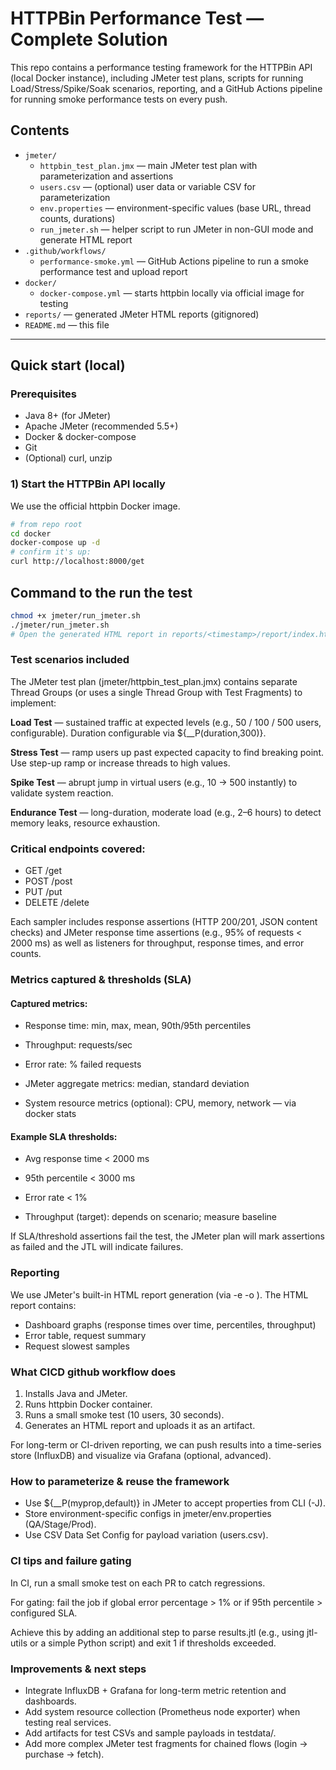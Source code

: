 # HTTPBin Performance Test — Complete Solution

This repo contains a performance testing framework for the HTTPBin API (local Docker instance), including JMeter test plans, scripts for running Load/Stress/Spike/Soak scenarios, reporting, and a GitHub Actions pipeline for running smoke performance tests on every push.

## Contents
- `jmeter/`
  - `httpbin_test_plan.jmx` — main JMeter test plan with parameterization and assertions
  - `users.csv` — (optional) user data or variable CSV for parameterization
  - `env.properties` — environment-specific values (base URL, thread counts, durations)
  - `run_jmeter.sh` — helper script to run JMeter in non-GUI mode and generate HTML report
- `.github/workflows/`
  - `performance-smoke.yml` — GitHub Actions pipeline to run a smoke performance test and upload report
- `docker/`
  - `docker-compose.yml` — starts httpbin locally via official image for testing
- `reports/` — generated JMeter HTML reports (gitignored)
- `README.md` — this file

---

## Quick start (local)

### Prerequisites
- Java 8+ (for JMeter)
- Apache JMeter (recommended 5.5+)
- Docker & docker-compose
- Git
- (Optional) curl, unzip

### 1) Start the HTTPBin API locally
We use the official httpbin Docker image.

```bash
# from repo root
cd docker
docker-compose up -d
# confirm it's up:
curl http://localhost:8000/get
```

## Command to the run the test
```bash
chmod +x jmeter/run_jmeter.sh
./jmeter/run_jmeter.sh
# Open the generated HTML report in reports/<timestamp>/report/index.html
```


### Test scenarios included
The JMeter test plan (jmeter/httpbin_test_plan.jmx) contains separate Thread Groups (or uses a single Thread Group with Test Fragments) to implement:

**Load Test** — sustained traffic at expected levels (e.g., 50 / 100 / 500 users, configurable). Duration configurable via ${__P(duration,300)}.

**Stress Test** — ramp users up past expected capacity to find breaking point. Use step-up ramp or increase threads to high values.

**Spike Test** — abrupt jump in virtual users (e.g., 10 → 500 instantly) to validate system reaction.

**Endurance Test** — long-duration, moderate load (e.g., 2–6 hours) to detect memory leaks, resource exhaustion.


### Critical endpoints covered:
* GET /get
* POST /post
* PUT /put
* DELETE /delete

Each sampler includes response assertions (HTTP 200/201, JSON content checks) and JMeter response time assertions (e.g., 95% of requests < 2000 ms) as well as listeners for throughput, response times, and error counts.


### Metrics captured & thresholds (SLA)
#### Captured metrics:

* Response time: min, max, mean, 90th/95th percentiles

* Throughput: requests/sec

* Error rate: % failed requests

* JMeter aggregate metrics: median, standard deviation

* System resource metrics (optional): CPU, memory, network — via docker stats

#### Example SLA thresholds:
* Avg response time < 2000 ms

* 95th percentile < 3000 ms

* Error rate < 1%

* Throughput (target): depends on scenario; measure baseline

If SLA/threshold assertions fail the test, the JMeter plan will mark assertions as failed and the JTL will indicate failures.


### Reporting
We use JMeter's built-in HTML report generation (via -e -o <output>). The HTML report contains:
* Dashboard graphs (response times over time, percentiles, throughput)
* Error table, request summary
* Request slowest samples


### What CICD github workflow does
1. Installs Java and JMeter.
2. Runs httpbin Docker container.
3. Runs a small smoke test (10 users, 30 seconds).
4. Generates an HTML report and uploads it as an artifact.

For long-term or CI-driven reporting, we can push results into a time-series store (InfluxDB) and visualize via Grafana (optional, advanced).

### How to parameterize & reuse the framework
* Use ${__P(myprop,default)} in JMeter to accept properties from CLI (-J).
* Store environment-specific configs in jmeter/env.properties (QA/Stage/Prod).
* Use CSV Data Set Config for payload variation (users.csv).

### CI tips and failure gating
In CI, run a small smoke test on each PR to catch regressions.

For gating: fail the job if global error percentage > 1% or if 95th percentile > configured SLA.

Achieve this by adding an additional step to parse results.jtl (e.g., using jtl-utils or a simple Python script) and exit 1 if thresholds exceeded.


### Improvements & next steps
* Integrate InfluxDB + Grafana for long-term metric retention and dashboards.
* Add system resource collection (Prometheus node exporter) when testing real services.
* Add artifacts for test CSVs and sample payloads in testdata/.
* Add more complex JMeter test fragments for chained flows (login → purchase → fetch).

